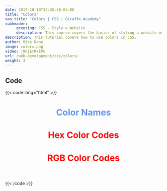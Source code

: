 ```yaml
---
date: 2017-10-10T22:35:48-04:00
title: "Colors"
seo_title: "Colors | CSS | Giraffe Academy"
subheader:
     greeting: CSS - Style a Website
     description: This course covers the basics of styling a website using CSS. Work your way through the videos and we'll teach you everything you need to know to style a basic website!
description: This tutorial covers how to use colors in CSS.
author: Mike Dane
image: colors.png
video: jUFjErKxIPo
url: /web-development/css/colors/
weight: 3
---
```


## Code

{{< code lang="html" >}}
<header>
     <h1 style="color: CornflowerBlue;">Color Names</h1>
     <h1 style="color: #ff0000;">Hex Color Codes</h1>
     <h1 style="color: rgb(255, 0, 0);">RGB Color Codes</h1>
</header>
{{< /code >}}